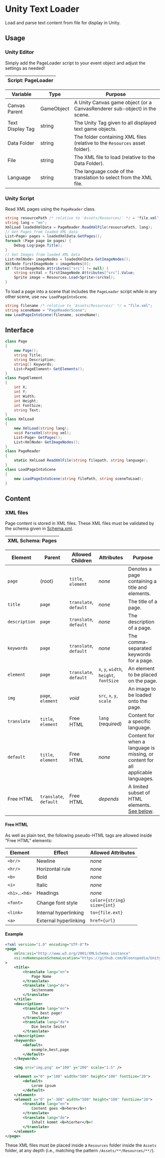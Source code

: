 # Unity Text Loader

Load and parse text content from file for display in Unity.

## Usage

### Unity Editor

Simply add the PageLoader script to your event object and adjust the settings as needed!

| Script: PageLoader |
| -- |

| Variable | Type | Purpose |
| -- | -- | -- |
| Canvas Parent | GameObject | A Unity Canvas game object (or a CanvasRenderer sub-object) in the scene. |
| Text Display Tag | string | The Unity Tag given to all displayed text game objects. |
| Data Folder | string | The folder containing XML files (relative to the `Resources` asset folder). |
| File | string | The XML file to load (relative to the Data Folder). |
| Language | string | The language code of the translation to select from the XML file.

### Unity Script

Read XML pages using the `PageReader` class.

```c#
string resourcePath /* relative to 'Assets/Resources/' */ = 'file.xml';
string lang = "en";
XmlLoad loadedXmlData = PageReader.ReadXmlFile(resourcePath, lang);
// Get Pages from loaded XML data
List<Page> pages = loadedXmlData.GetPages();
foreach (Page page in pages) {
    Debug.Log(page.Title);
}
// Get Images from loaded XML data
List<XmlNode> imageNodes = loadedXmlData.GetImageNodes();
XmlNode firstImageNode = imageNodes[0];
if (firstImageNode.Attributes["src"] != null) {
    string srcVal = firstImageNode.Attributes["src"].Value;
    Sprite image = Resources.Load<Sprite>(srcVal);
}
```

To load a page into a scene that includes the `PageLoader` script while in any other scene, use `new LoadPageIntoScene`.

```c#
string filename /* relative to 'Assets/Resources/' */ = "file.xml";
string sceneName = "PageReaderScene";
new LoadPageIntoScene(filename, sceneName);
```

## Interface

```c#
class Page
{
    new Page();
    string Title;
    string Description;
    string[] Keywords;
    List<PageElement> GetElements();
}
class PageElement
{
    int X;
    int Y;
    int Width;
    int Height;
    int FontSize;
    string Text;
}
class XmlLoad
{
    new XmlLoad(string lang);
    void ParseXml(string xml);
    List<Page> GetPages();
    List<XmlNode> GetImageNodes();
}
class PageReader
{
    static XmlLoad ReadXmlFile(string filepath, string language);
}
class LoadPageIntoScene
{
    new LoadPageIntoScene(string filePath, string sceneToLoad);
}
```

## Content

### XML files

Page content is stored in XML files.
These XML files must be validated by the schema given in [Schema.xml](Schema.xml).

| XML Schema: Pages |
| -- |

| Element | Parent | Allowed Children | Attributes | Purpose |
| -- | -- | -- | -- | -- |
| `page` | (root) | `title`, `element` | *none* |  Denotes a page containing a title and elements. |
| `title` | `page` | `translate`, `default` | *none* | The title of a page. |
| `description` | `page` | `translate`, `default` | *none* | The description of a page. |
| `keywords` | `page` | `translate`, `default` | *none* | The comma-separated keywords for a page. |
| `element` | `page` | `translate`, `default` | `x`, `y`, `width`, `height`, `fontSize` | An element to be placed on the page. |
| `img` | `page`, `element` | *void* | `src`, `x`, `y`, `scale` | An image to be loaded onto the page. |
| `translate` | `title`, `element` | Free HTML | `lang` (required) | Content for a specific language.
| `default` | `title`, `element` | Free HTML | *none* | Content for when a language is missing, or content for all applicable languages.
| Free HTML | `translate`, `default` | Free HTML | *depends* | A limited subset of HTML elements. [See below](#free-html).

#### Free HTML

As well as plain text, the following pseudo-HTML tags are allowed inside "Free HTML" elements:

| Element | Effect | Allowed Attributes |
| -- | -- | -- |
| `<br/>` | Newline | *none* |
| `<hr/>` | Horizontal rule | *none* |
| `<b>` | Bold | *none* |
| `<i>` | Italic | *none* |
| `<h1>`...`<h6>` | Headings | *none* |
| `<font>` | Change font style | `color={string}`<br>`size={int}` |
| `<link>` | Internal hyperlinking | `to={file.ext}` |
| `<a>` | External hyperlinking | `href={url}` |

#### Example

```xml
<?xml version="1.0" encoding="UTF-8"?>
<page
    xmlns:xsi="http://www.w3.org/2001/XMLSchema-instance"
    xsi:noNamespaceSchemaLocation="https://github.com/Bloonspedia/UnityTextLoader/raw/1.4.0/Schema.xml"
>
    <title>
        <translate lang="en">
            Page Name
        </translate>
        <translate lang="de">
            Seitenname
        </translate>
    </title>
    <description>
        <translate lang="en">
            The best page!
        </translate>
        <translate lang="de">
            Die beste Seite!
        </translate>
    </description>
    <keywords>
        <default>
            example,best,page
        </default>
    </keywords>

    <img src="img.png" x="100" y="200" scale="1.5" />

    <element x="0" y="100" width="500" height="100" fontSize="20">
        <default>
            Lorem ipsum
        </default>
    </element>
    <element x="0" y="-300" width="500" height="100" fontSize="20">
        <translate lang="en">
            Content goes <b>here</b>!
        </translate>
        <translate lang="de">
            Inhalt kommt <b>hierher</b>!
        </translate>
    </element>
</page>
```

These XML files must be placed inside a `Resources` folder inside the `Assets` folder, at any depth (i.e., matching the pattern `/Assets/**/Resources/**/`).
